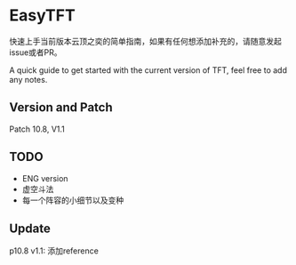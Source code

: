 # EasyTFT
快速上手当前版本云顶之奕的简单指南，如果有任何想添加补充的，请随意发起issue或者PR。

 A quick guide to get started with the current version of TFT, feel free to add any notes.

## Version and Patch
Patch 10.8, V1.1

## TODO
- ENG version
- 虚空斗法
- 每一个阵容的小细节以及变种

## Update
p10.8 v1.1: 添加reference
